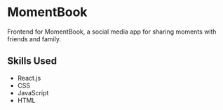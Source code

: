 # MomentBook

Frontend for MomentBook, a social media app for sharing moments with friends and family.

## Skills Used

- React.js
- CSS
- JavaScript
- HTML